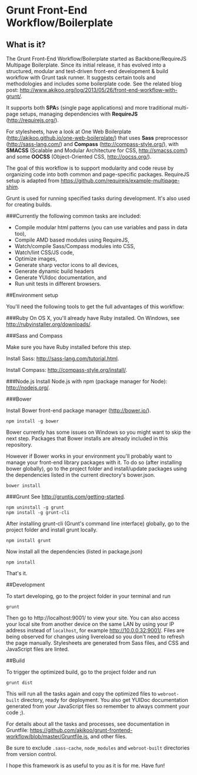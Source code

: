 # Grunt Front-End Workflow/Boilerplate

## What is it? 

The Grunt Front-End Workflow/Boilerplate started as Backbone/RequireJS Multipage 
Boilerplate. Since its initial release, it has evolved into a structured, modular 
and test-driven front-end development & build workflow with Grunt task runner. 
It suggests certain tools and methodologies and includes some boilerplate code. 
See the related blog post: http://www.akikoo.org/log/2013/05/26/front-end-workflow-with-grunt/.

It supports both **SPA**s (single page applications) and more traditional multi-page 
setups, managing dependencies with **RequireJS** (http://requirejs.org/). 

For stylesheets, have a look at One Web Boilerplate (http://akikoo.github.io/one-web-boilerplate/) 
that uses **Sass** preprocessor (http://sass-lang.com/) and **Compass** 
(http://compass-style.org/), with **SMACSS** (Scalable and Modular Architecture 
for CSS, http://smacss.com/) and some **OOCSS** (Object-Oriented CSS, 
http://oocss.org/). 

The goal of this workflow is to support modularity and code reuse by organizing 
code into both common and page-specific packages. RequireJS setup is adapted from 
https://github.com/requirejs/example-multipage-shim.

Grunt is used for running specified tasks during development. It's also used for 
creating builds.

###Currently the following common tasks are included: 

* Compile modular html patterns (you can use variables and pass in data too), 
* Compile AMD based modules using RequireJS, 
* Watch/compile Sass/Compass modules into CSS, 
* Watch/lint CSS/JS code, 
* Optimize images, 
* Generate sharp vector icons to all devices, 
* Generate dynamic build headers 
* Generate YUIdoc documentation, and
* Run unit tests in different browsers.

##Environment setup 

You'll need the following tools to get the full advantages of this workflow:

###Ruby
On OS X, you'll already have Ruby installed. On Windows, see http://rubyinstaller.org/downloads/. 

###Sass and Compass

Make sure you have Ruby installed before this step.

Install Sass: http://sass-lang.com/tutorial.html.

Install Compass: http://compass-style.org/install/.

###Node.js
Install Node.js with npm (package manager for Node): http://nodejs.org/.

###Bower

Install Bower front-end package manager (http://bower.io/).

    npm install -g bower

Bower currently has some issues on Windows so you might want to skip the next step.
Packages that Bower installs are already included in this repository. 

However if Bower works in your environment you'll probably want to manage your 
front-end library packages with it. To do so (after installing bower globally), 
go to the project folder and install/update packages using the dependencies 
listed in the current directory's bower.json.

    bower install

###Grunt
See http://gruntjs.com/getting-started.

    npm uninstall -g grunt
    npm install -g grunt-cli

After installing grunt-cli (Grunt's command line interface) globally, go to the 
project folder and install grunt locally.

    npm install grunt

Now install all the dependencies (listed in package.json)

    npm install 

That's it. 

##Development

To start developing, go to the project folder in your terminal and run

    grunt 

Then go to http://localhost:9001/ to view your site. You can also access your 
local site from another device on the same LAN by using your IP address instead 
of `localhost`, for example http://10.0.0.32:9001/. Files are being observed 
for changes using livereload so you don't need to refresh the page manually. 
Stylesheets are generated from Sass files, and CSS and JavaScript files are linted.

##Build

To trigger the optimized build, go to the project folder and run 

    grunt dist 

This will run all the tasks again and copy the optimized files to `webroot-built` 
directory, ready for deployment. You also get YUIDoc documentation generated from 
your JavaScript files so remember to always comment your code ;).

For details about all the tasks and processes, see documentation in Gruntfile: 
https://github.com/akikoo/grunt-frontend-workflow/blob/master/Gruntfile.js, and 
other files.

Be sure to exclude `.sass-cache`, `node_modules` and `webroot-built` directories from version control.

I hope this framework is as useful to you as it is for me. Have fun! 